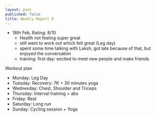 ```yaml
---
layout: post
published: false
title: Weekly Report 9
---
```


* 18th Feb, Rating: 8/10
	* Health not feeling super great
    * still went to work out which felt great (Leg day)
    * spent some time talking with Laksh, got late because of that, but enjoyed the conversation
    * training: first day: excited to meet new people and make friends



Workout plan
* Monday: Leg Day
* Tuesday: Recovery: 7K + 30 minutes yoga
* Wednesday: Chest, Shoulder and Triceps 
* Thursday: Interval training + abs
* Friday: Rest
* Saturday: Long run
* Sunday: Cycling session + Yoga 

